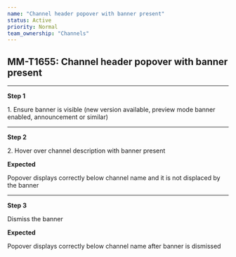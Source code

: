 ```yaml
---
name: "Channel header popover with banner present"
status: Active
priority: Normal
team_ownership: "Channels"
---
```


## MM-T1655: Channel header popover with banner present

---

**Step 1**

1\. Ensure banner is visible (new version available, preview mode banner enabled, announcement or similar)

---

**Step 2**

2\. Hover over channel description with banner present 

**Expected**

Popover displays correctly below channel name and it is not displaced by the banner

---

**Step 3**

Dismiss the banner 

**Expected**

Popover displays correctly below channel name after banner is dismissed
